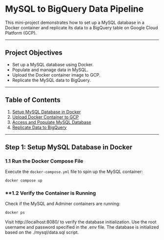 # MySQL to BigQuery Data Pipeline

This mini-project demonstrates how to set up a MySQL database in a Docker container and replicate its data to a BigQuery table on Google Cloud Platform (GCP).

---

## **Project Objectives**

- Set up a MySQL database using Docker.
- Populate and manage data in MySQL.
- Upload the Docker container image to GCP.
- Replicate the MySQL data to BigQuery.

---

## **Table of Contents**

1. [Setup MySQL Database in Docker](#step-1-setup-mysql-database-in-docker)
2. [Upload Docker Container to GCP](#step-2-upload-docker-container-to-gcp)
3. [Access and Populate MySQL Database](#step-3-access-and-populate-mysql-database)
4. [Replicate Data to BigQuery](#step-4-replicate-data-to-bigquery)

---

## **Step 1: Setup MySQL Database in Docker**

### **1.1 Run the Docker Compose File**
Execute the `docker-compose.yml` file to spin up the MySQL container:
```bash
docker compose up
```

### **1.2 Verify the Container is Running
Check if the MySQL and Adminer containers are running:

```bash
docker ps
```
Visit http://localhost:8080/ to verify the database initialization. Use the root username and password specified in the .env file. The database is initialized based on the ./mysql/data.sql script.


